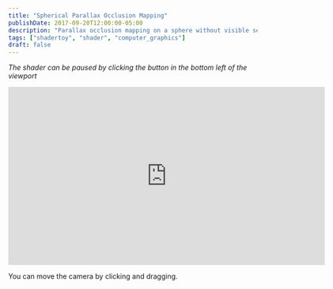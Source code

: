 ```yaml
---
title: "Spherical Parallax Occlusion Mapping"
publishDate: 2017-09-20T12:00:00-05:00
description: "Parallax occlusion mapping on a sphere without visible seams"
tags: ["shadertoy", "shader", "computer_graphics"]
draft: false
---
```


_The shader can be paused by clicking the button in the bottom left of the viewport_

<iframe width="640" height="360" frameborder="0" src="https://www.shadertoy.com/embed/MlXcRl?gui=true&t=10&paused=false&muted=false" allowfullscreen></iframe>

You can move the camera by clicking and dragging.
